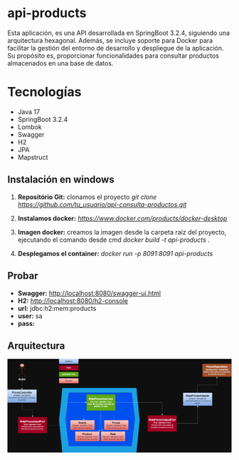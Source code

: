 # api-products
Esta aplicación, es una API desarrollada en SpringBoot 3.2.4, siguiendo una arquitectura hexagonal. Además, se incluye soporte para Docker para facilitar la gestión del entorno de desarrollo y despliegue de la aplicación.
Su propósito es, proporcionar funcionalidades para consultar productos almacenados en una base de datos. 


# Tecnologías
* Java 17
* SpringBoot 3.2.4
* Lombok
* Swagger
* H2
* JPA
* Mapstruct


## Instalación en windows
1. **Repositório Git:** clonamos el proyecto  _git clone https://github.com/tu_usuario/api-consulta-productos.git_

2. **Instalamos docker:**  _https://www.docker.com/products/docker-desktop_

3. **Imagen docker:** creamos la imagen desde la carpeta raíz del proyecto, ejecutando el comando desde cmd _docker build -t api-products ._

4. **Desplegamos el container:**  _docker run -p 8091:8091 api-products_

## Probar
- **Swagger:** [http://localhost:8080/swagger-ui.html](http://localhost:8080/swagger-ui.html)
- **H2:** [http://localhost:8080/h2-console](http://localhost:8080/h2-console)
-	 **url:** jdbc:h2:mem:products
-	 **user:** sa
-	 **pass:** 

## Arquitectura
![arquitectura.png](arquitectura.png)